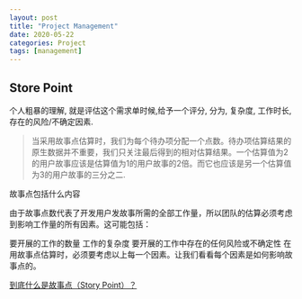 ```yaml
---
layout: post
title: "Project Management"
date: 2020-05-22
categories: Project
tags: [management]
---
```


## Store Point

个人粗暴的理解, 就是评估这个需求单时候,给予一个评分, 分为, 复杂度, 工作时长, 存在的风险/不确定因素.

> 当采用故事点估算时，我们为每个待办项分配一个点数。待办项估算结果的原生数据并不重要，我们只关注最后得到的相对估算结果。一个估算值为2的用户故事应该是估算值为1的用户故事的2倍。而它也应该是另一个估算值为3的用户故事的三分之二.

故事点包括什么内容

由于故事点数代表了开发用户发故事所需的全部工作量，所以团队的估算必须考虑到影响工作量的所有因素。这可能包括：

要开展的工作的数量
工作的复杂度
要开展的工作中存在的任何风险或不确定性
在用故事点估算时，必须要考虑以上每一个因素。让我们看看每个因素是如何影响故事点的。

[到底什么是故事点（Story Point）？](https://www.cnblogs.com/sophia194910/p/8334906.html)
